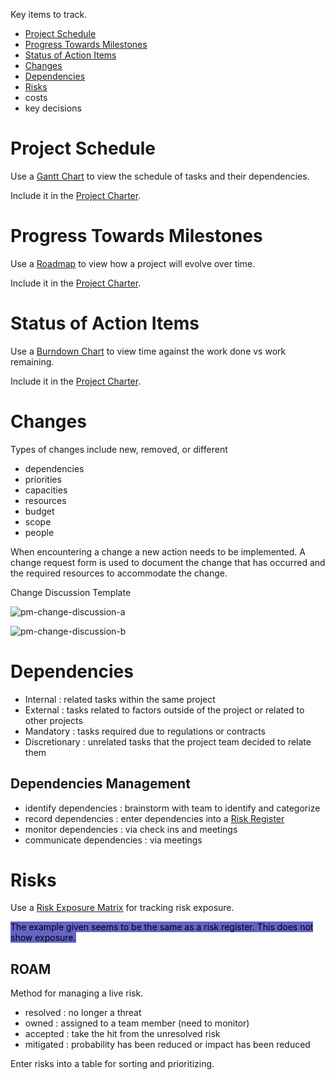 
Key items to track.

- [Project Schedule](#Project%20Schedule)
- [Progress Towards Milestones](#Progress%20Towards%20Milestones)
- [Status of Action Items](#Status%20of%20Action%20Items)
- [Changes](#Changes)
- [Dependencies](#Dependencies)
- [Risks](#Risks)
- costs
- key decisions

# Project Schedule

Use a [Gantt Chart](3-Schedule.md#Gantt%20Chart) to view the schedule of tasks and their dependencies.

Include it in the [Project Charter](Project%20Charter.md).
# Progress Towards Milestones

Use a [Roadmap](Roadmap.md) to view how a project will evolve over time.

Include it in the [Project Charter](Project%20Charter.md).
# Status of Action Items

Use a [Burndown Chart](Burndown%20Chart.md) to view time against the work done vs work remaining.

Include it in the [Project Charter](Project%20Charter.md).
# Changes

Types of changes include new, removed, or different

- dependencies
- priorities
- capacities
- resources
- budget
- scope
- people

When encountering a change a new action needs to be implemented. A change request form is used to document the change that has occurred and the required resources to accommodate the change.

Change Discussion Template

![pm-change-discussion-a](pm-change-discussion-a.png)

![pm-change-discussion-b](pm-change-discussion-b.png)

# Dependencies

- Internal : related tasks within the same project
- External : tasks related to factors outside of the project or related to other projects
- Mandatory : tasks required due to regulations or contracts
- Discretionary : unrelated tasks that the project team decided to relate them

## Dependencies Management

- identify dependencies : brainstorm with team to identify and categorize
- record dependencies : enter dependencies into a [Risk Register](Risk%20Register.md)
- monitor dependencies : via check ins and meetings
- communicate dependencies : via meetings

# Risks

Use a [Risk Exposure Matrix](Risk%20Exposure%20Matrix.md) for tracking risk exposure.

<mark style="background: rgb(100,100,200)">The example given seems to be the same as a risk register. This does not show exposure.</mark>


## ROAM

Method for managing a live risk.

- resolved : no longer a threat
- owned : assigned to a team member (need to monitor)
- accepted : take the hit from the unresolved risk
- mitigated : probability has been reduced or impact has been reduced

Enter risks into a table for sorting and prioritizing.






